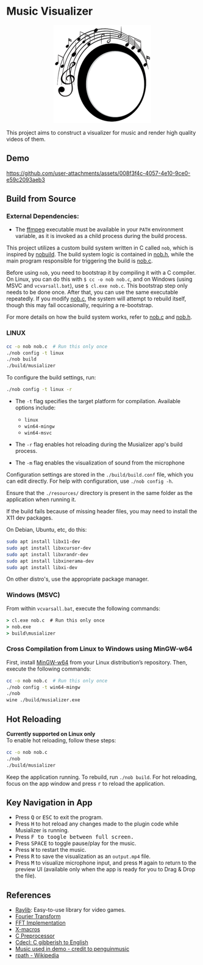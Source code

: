 # Music Visualizer

<p align=center>
  <img src="./resources/logo/logo-256.png">
</p>

This project aims to construct a visualizer for music and render high quality videos of them. 

## Demo 
https://github.com/user-attachments/assets/008f3f4c-4057-4e10-9ce0-e59c2093aeb3

## Build from Source

### External Dependencies:
- The [ffmpeg](https://ffmpeg.org/) executable must be available in your `PATH` environment variable, as it is invoked as a child process during the build process.

This project utilizes a custom build system written in C called `nob`, which is inspired by [nobuild](https://github.com/tsoding/nobuild). The build system logic is contained in [nob.h](./src/nob.h), while the main program responsible for triggering the build is [nob.c](./nob.c).

Before using `nob`, you need to bootstrap it by compiling it with a C compiler. On Linux, you can do this with `$ cc -o nob nob.c`, and on Windows (using MSVC and `vcvarsall.bat`), use `$ cl.exe nob.c`. This bootstrap step only needs to be done once. After that, you can use the same executable repeatedly. If you modify [nob.c](./nob.c), the system will attempt to rebuild itself, though this may fail occasionally, requiring a re-bootstrap.

For more details on how the build system works, refer to [nob.c](./nob.c) and [nob.h](./nob.h).

### LINUX
```bash
cc -o nob nob.c  # Run this only once
./nob config -t linux
./nob build
./build/musializer
```

To configure the build settings, run:

```bash
./nob config -t linux -r
```

- The `-t` flag specifies the target platform for compilation. Available options include:
  - `linux`
  - `win64-mingw`
  - `win64-msvc`

- The `-r` flag enables hot reloading during the Musializer app's build process.
- The `-m` flag enables the visualization of sound from the microphone

Configuration settings are stored in the `./build/build.conf` file, which you can edit directly. For help with configuration, use `./nob config -h`.

Ensure that the `./resources/` directory is present in the same folder as the application when running it.

If the build fails because of missing header files, you may need to install the X11 dev packages.

On Debian, Ubuntu, etc, do this:
```bash
sudo apt install libx11-dev
sudo apt install libxcursor-dev
sudo apt install libxrandr-dev
sudo apt install libxinerama-dev
sudo apt install libxi-dev
```

On other distro's, use the appropriate package manager.

### Windows (MSVC)
From within `vcvarsall.bat`, execute the following commands:

```cmd
> cl.exe nob.c  # Run this only once
> nob.exe
> build\musializer
```

### Cross Compilation from Linux to Windows using MinGW-w64
First, install [MinGW-w64](https://www.mingw-w64.org/) from your Linux distribution’s repository. Then, execute the following commands:

```bash
cc -o nob nob.c  # Run this only once
./nob config -t win64-mingw
./nob
wine ./build/musializer.exe
```

## Hot Reloading
**Currently supported on Linux only**  
To enable hot reloading, follow these steps:

```bash
cc -o nob nob.c
./nob
./build/musializer
```

Keep the application running. To rebuild, run `./nob build`. For hot reloading, focus on the app window and press <kbd>r</kbd> to reload the application.

## Key Navigation in App

- Press <kbd>Q</kbd> or <kbd>ESC</kbd> to exit the program.
- Press <kbd>H</kbd> to hot reload any changes made to the plugin code while Musializer is running.
- Press <kbd>F</kdb> to toogle between full screen.
- Press <kbd>SPACE</kbd> to toggle pause/play for the music.
- Press <kbd>W</kbd> to restart the music.
- Press <kbd>R</kbd> to save the visualization as an `output.mp4` file.
- Press <kbd>M</kbd> to visualize microphone input, and press <kbd>M</kbd> again to return to the preview UI (available only when the app is ready for you to Drag & Drop the file).

## References

- [Raylib](https://www.raylib.com/): Easy-to-use library for video games.
- [Fourier Transform](https://github.com/realsanjeev/Music-gerne-classification-using-deep-learning/wiki/Fourier-Transform)
- [FFT Implementation](https://rosettacode.org/wiki/Fast_Fourier_transform#Python)
- [X-macros](https://en.wikipedia.org/wiki/X_macro)
- [C Preprocessor](https://en.wikipedia.org/wiki/C_preprocessor)
- [Cdecl: C gibberish to English](https://cdecl.org/?q=float+%28*fs%29%5B2%5D)
- [Music used in demo - credit to penguinmusic](https://pixabay.com/music/future-bass-powerful-beat-121791/)
- [rpath - Wikipedia](https://en.wikipedia.org/wiki/Rpath)
